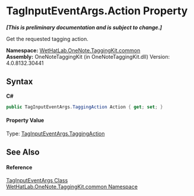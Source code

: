 # TagInputEventArgs.Action Property 
 _**\[This is preliminary documentation and is subject to change.\]**_

Get the requested tagging action.

**Namespace:**&nbsp;<a href="bcdbab9c-63d1-48a4-6937-af53fb8d9a55.md">WetHatLab.OneNote.TaggingKit.common</a><br />**Assembly:**&nbsp;OneNoteTaggingKit (in OneNoteTaggingKit.dll) Version: 4.0.8132.30441

## Syntax

**C#**<br />
``` C#
public TagInputEventArgs.TaggingAction Action { get; set; }
```


#### Property Value
Type: <a href="52c17765-b0d1-db05-6f80-c9425567ba34.md">TagInputEventArgs.TaggingAction</a>

## See Also


#### Reference
<a href="4051f65e-9ee9-3336-b314-349b990ed8df.md">TagInputEventArgs Class</a><br /><a href="bcdbab9c-63d1-48a4-6937-af53fb8d9a55.md">WetHatLab.OneNote.TaggingKit.common Namespace</a><br />